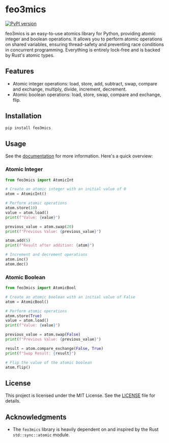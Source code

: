# feo3mics

[![PyPI version](https://badge.fury.io/py/feo3mics.svg)](https://badge.fury.io/py/feo3mics)

feo3mics is an easy-to-use atomics library for Python, providing atomic integer and boolean operations. It allows you to perform atomic operations on shared variables, ensuring thread-safety and preventing race conditions in concurrent programming. Everything is entirely lock-free and is backed by Rust's atomic types.

## Features

- Atomic integer operations: load, store, add, subtract, swap, compare and exchange, multiply, divide, increment, decrement.
- Atomic boolean operations: load, store, swap, compare and exchange, flip.

## Installation

```bash
pip install feo3mics
```

## Usage

See the [documentation](DOCS.md) for more information. Here's a quick overview:

### Atomic Integer

```python
from feo3mics import AtomicInt

# Create an atomic integer with an initial value of 0
atom = AtomicInt()

# Perform atomic operations
atom.store(10)
value = atom.load()
print(f"Value: {value}")

previous_value = atom.swap(20)
print(f"Previous Value: {previous_value}")

atom.add(5)
print(f"Result after addition: {atom}")

# Increment and decrement operations
atom.inc()
atom.dec()
```

### Atomic Boolean

```python
from feo3mics import AtomicBool

# Create an atomic boolean with an initial value of False
atom = AtomicBool()

# Perform atomic operations
atom.store(True)
value = atom.load()
print(f"Value: {value}")

previous_value = atom.swap(False)
print(f"Previous Value: {previous_value}")

result = atom.compare_exchange(False, True)
print(f"Swap Result: {result}")

# Flip the value of the atomic boolean
atom.flip()
```

## License

This project is licensed under the MIT License. See the [LICENSE](LICENSE) file for details.

## Acknowledgments

- The `feo3mics` library is heavily dependent on and inspired by the Rust `std::sync::atomic` module.